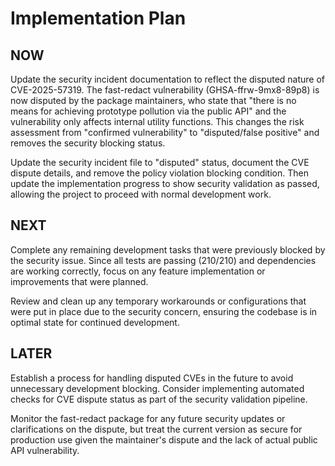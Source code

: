 # Implementation Plan

## NOW

Update the security incident documentation to reflect the disputed nature of CVE-2025-57319. The fast-redact vulnerability (GHSA-ffrw-9mx8-89p8) is now disputed by the package maintainers, who state that "there is no means for achieving prototype pollution via the public API" and the vulnerability only affects internal utility functions. This changes the risk assessment from "confirmed vulnerability" to "disputed/false positive" and removes the security blocking status.

Update the security incident file to "disputed" status, document the CVE dispute details, and remove the policy violation blocking condition. Then update the implementation progress to show security validation as passed, allowing the project to proceed with normal development work.

## NEXT

Complete any remaining development tasks that were previously blocked by the security issue. Since all tests are passing (210/210) and dependencies are working correctly, focus on any feature implementation or improvements that were planned.

Review and clean up any temporary workarounds or configurations that were put in place due to the security concern, ensuring the codebase is in optimal state for continued development.

## LATER

Establish a process for handling disputed CVEs in the future to avoid unnecessary development blocking. Consider implementing automated checks for CVE dispute status as part of the security validation pipeline.

Monitor the fast-redact package for any future security updates or clarifications on the dispute, but treat the current version as secure for production use given the maintainer's dispute and the lack of actual public API vulnerability.